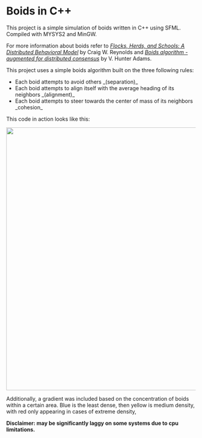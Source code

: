 # **Boids in C++**

This project is a simple simulation of boids written in C++ using SFML.
Compiled with MYSYS2 and MinGW.

For more information about boids refer to [*Flocks, Herds, and Schools: A Distributed Behavioral Model*](https://www.cs.toronto.edu/~dt/siggraph97-course/cwr87/) by Craig W. Reynolds and [*Boids algorithm - augmented for distributed consensus*](https://vanhunteradams.com/Pico/Animal_Movement/Boids-algorithm.html) by V. Hunter Adams.

This project uses a simple boids algorithm built on the three following rules:
<ul>
  <li>Each boid attempts to avoid others _(separation)_</li>
  <li>Each boid attempts to align itself with the average heading of its neighbors _(alignment)_</li>
  <li>Each boid attempts to steer towards the center of mass of its neighbors _cohesion_</li>
</ul>

This code in action looks like this:

<img src="readme_assets/boids_example.gif" width="700" height="700" />

Additionally, a gradient was included based on the concentration of boids within a certain area. Blue is the least dense, then yellow is medium density, with red only appearing in cases of extreme density, 

**Disclaimer: may be significantly laggy on some systems due to cpu limitations.**
